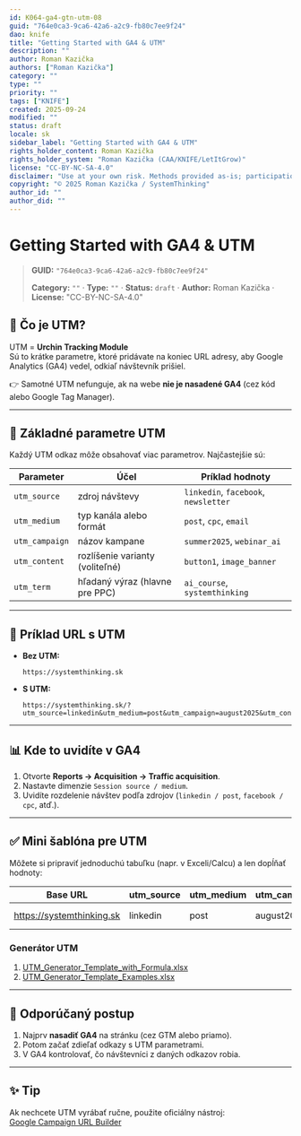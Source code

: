 ```yaml
---
id: K064-ga4-gtn-utm-08
guid: "764e0ca3-9ca6-42a6-a2c9-fb80c7ee9f24"
dao: knife
title: "Getting Started with GA4 & UTM"
description: ""
author: Roman Kazička
authors: ["Roman Kazička"]
category: ""
type: ""
priority: ""
tags: ["KNIFE"]
created: 2025-09-24
modified: ""
status: draft
locale: sk
sidebar_label: "Getting Started with GA4 & UTM"
rights_holder_content: Roman Kazička
rights_holder_system: "Roman Kazička (CAA/KNIFE/LetItGrow)"
license: "CC-BY-NC-SA-4.0"
disclaimer: "Use at your own risk. Methods provided as-is; participation is voluntary and context-aware."
copyright: "© 2025 Roman Kazička / SystemThinking"
author_id: ""
author_did: ""
---
```

# Getting Started with GA4 & UTM
<!-- fm-visible: start -->

> **GUID:** `"764e0ca3-9ca6-42a6-a2c9-fb80c7ee9f24"`
>   
> **Category:** `""` · **Type:** `""` · **Status:** `draft` · **Author:** Roman Kazička · **License:** "CC-BY-NC-SA-4.0"
<!-- fm-visible: end -->


## 🔎 Čo je UTM?
UTM = **Urchin Tracking Module**  
Sú to krátke parametre, ktoré pridávate na koniec URL adresy, aby Google Analytics (GA4) vedel, odkiaľ návštevník prišiel.

👉 Samotné UTM nefunguje, ak na webe **nie je nasadené GA4** (cez kód alebo Google Tag Manager).

---

## 🧩 Základné parametre UTM
Každý UTM odkaz môže obsahovať viac parametrov. Najčastejšie sú:

| Parameter         | Účel                                | Príklad hodnoty |
|-------------------|-------------------------------------|-----------------|
| `utm_source`      | zdroj návštevy                     | `linkedin`, `facebook`, `newsletter` |
| `utm_medium`      | typ kanála alebo formát             | `post`, `cpc`, `email` |
| `utm_campaign`    | názov kampane                       | `summer2025`, `webinar_ai` |
| `utm_content`     | rozlíšenie varianty (voliteľné)     | `button1`, `image_banner` |
| `utm_term`        | hľadaný výraz (hlavne pre PPC)      | `ai_course`, `systemthinking` |

---

## 📌 Príklad URL s UTM
- **Bez UTM:**  
  ```
  https://systemthinking.sk
  ```

- **S UTM:**  
  ```
  https://systemthinking.sk/?utm_source=linkedin&utm_medium=post&utm_campaign=august2025&utm_content=button1
  ```

---

## 📊 Kde to uvidíte v GA4
1. Otvorte **Reports → Acquisition → Traffic acquisition**.  
2. Nastavte dimenzie `Session source / medium`.  
3. Uvidíte rozdelenie návštev podľa zdrojov (`linkedin / post`, `facebook / cpc`, atď.).

---

## ✅ Mini šablóna pre UTM
Môžete si pripraviť jednoduchú tabuľku (napr. v Exceli/Calcu) a len dopĺňať hodnoty:

| Base URL | utm_source | utm_medium | utm_campaign | utm_content | Vygenerovaný link |
|----------|------------|------------|--------------|-------------|-------------------|
| https://systemthinking.sk | linkedin | post | august2025 | button1 | https://systemthinking.sk/?utm_source=linkedin&utm_medium=post&utm_campaign=august2025&utm_content=button1 |


### Generátor UTM 
1. [UTM_Generator_Template_with_Formula.xlsx](./UTM_Generator_Template_with_Formula.xlsx)
2. [UTM_Generator_Template_Examples.xlsx](./UTM_Generator_Template_Examples.xlsx)
---

## 🚀 Odporúčaný postup
1. Najprv **nasadiť GA4** na stránku (cez GTM alebo priamo).  
2. Potom začať zdieľať odkazy s UTM parametrami.  
3. V GA4 kontrolovať, čo návštevníci z daných odkazov robia.  

---

## ✨ Tip
Ak nechcete UTM vyrábať ručne, použite oficiálny nástroj:  
[Google Campaign URL Builder](https://ga-dev-tools.web.app/campaign-url-builder/)
